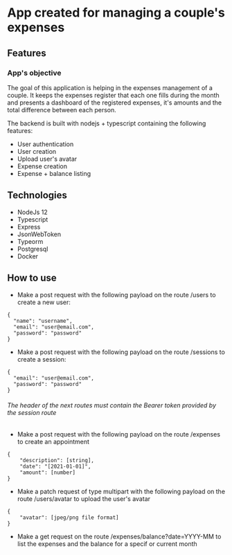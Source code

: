 
# App created for managing a couple's expenses

## Features

### App's objective

The goal of this application is helping in the expenses management of a couple. It keeps the expenses register that each one fills during the month and presents a dashboard of the registered expenses, it's amounts and the total difference between each person.


 The backend is built with nodejs + typescript containing the following features:

* User authentication
* User creation
* Upload user's avatar
* Expense creation
* Expense + balance listing

## Technologies

* NodeJs 12
* Typescript
* Express
* JsonWebToken
* Typeorm
* Postgresql
* Docker

## How to use

* Make a post request with the following payload on the route /users to create a new user:
```
{
  "name": "username",
  "email": "user@email.com",
  "password": "password"
}
```

* Make a post request with the following payload on the route /sessions to create a session:
```
{
  "email": "user@email.com",
  "password": "password"
}
```

###### The header of the next routes must contain the Bearer token provided by the session route

* Make a post request with the following payload on the route /expenses to create an appointment

```
{
	"description": [string],
	"date": "[2021-01-01]",
	"amount": [number]
}
```

* Make a patch request of type multipart with the following payload on the route /users/avatar to upload the user's avatar

```
{
	"avatar": [jpeg/png file format]
}
```

* Make a get request on the route /expenses/balance?date=YYYY-MM to list the expenses and the balance for a specif or current month
